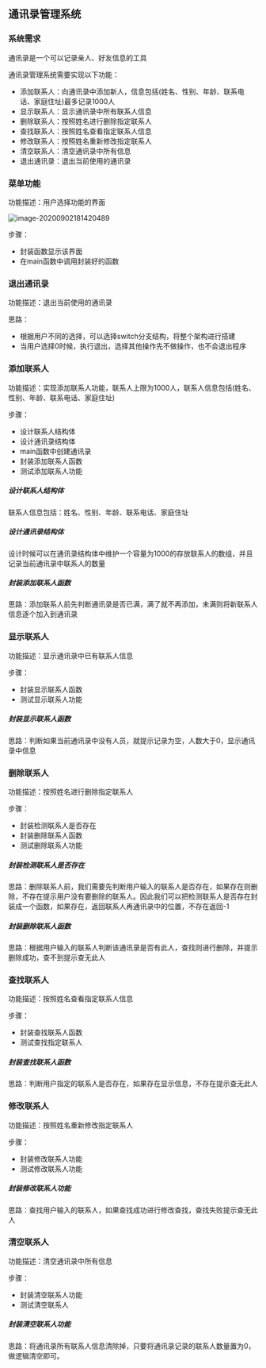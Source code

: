 ## 通讯录管理系统

### 系统需求

通讯录是一个可以记录亲人、好友信息的工具

通讯录管理系统需要实现以下功能：

- 添加联系人：向通讯录中添加新人，信息包括(姓名、性别、年龄、联系电话、家庭住址)最多记录1000人
- 显示联系人：显示通讯录中所有联系人信息
- 删除联系人：按照姓名进行删除指定联系人
- 查找联系人：按照姓名查看指定联系人信息
- 修改联系人：按照姓名重新修改指定联系人
- 清空联系人：清空通讯录中所有信息
- 退出通讯录：退出当前使用的通讯录

### 菜单功能

功能描述：用户选择功能的界面

![image-20200902181420489](C:\Users\xuyingfeng\AppData\Roaming\Typora\typora-user-images\image-20200902181420489.png)

步骤：

- 封装函数显示该界面
- 在main函数中调用封装好的函数

### 退出通讯录

功能描述：退出当前使用的通讯录

思路：

- 根据用户不同的选择，可以选择switch分支结构，将整个架构进行搭建
- 当用户选择0时候，执行退出，选择其他操作先不做操作，也不会退出程序

### 添加联系人

功能描述：实现添加联系人功能，联系人上限为1000人，联系人信息包括(姓名、性别、年龄、联系电话、家庭住址)

步骤：

- 设计联系人结构体
- 设计通讯录结构体
- main函数中创建通讯录
- 封装添加联系人函数
- 测试添加联系人功能

##### 设计联系人结构体

联系人信息包括：姓名、性别、年龄、联系电话、家庭住址

##### 设计通讯录结构体

设计时候可以在通讯录结构体中维护一个容量为1000的存放联系人的数组，并且记录当前通讯录中联系人的数量

##### 封装添加联系人函数

思路：添加联系人前先判断通讯录是否已满，满了就不再添加，未满则将新联系人信息逐个加入到通讯录

### 显示联系人

功能描述：显示通讯录中已有联系人信息

步骤：

- 封装显示联系人函数
- 测试显示联系人功能

##### 封装显示联系人函数

思路：判断如果当前通讯录中没有人员，就提示记录为空，人数大于0，显示通讯录中信息

### 删除联系人

功能描述：按照姓名进行删除指定联系人

步骤：

- 封装检测联系人是否存在
- 封装删除联系人函数
- 测试删除联系人功能

##### 封装检测联系人是否存在

思路：删除联系人前，我们需要先判断用户输入的联系人是否存在，如果存在则删除，不存在提示用户没有要删除的联系人。因此我们可以把检测联系人是否存在封装成一个函数，如果存在，返回联系人再通讯录中的位置，不存在返回-1

##### 封装删除联系人函数

思路：根据用户输入的联系人判断该通讯录是否有此人，查找则进行删除，并提示删除成功，查不到提示查无此人

### 查找联系人

功能描述：按照姓名查看指定联系人信息

步骤：

- 封装查找联系人函数
- 测试查找指定联系人

##### 封装查找联系人函数

思路：判断用户指定的联系人是否存在，如果存在显示信息，不存在提示查无此人

### 修改联系人

功能描述：按照姓名重新修改指定联系人

步骤：

- 封装修改联系人功能
- 测试修改联系人功能

##### 封装修改联系人功能

思路：查找用户输入的联系人，如果查找成功进行修改查找，查找失败提示查无此人

### 清空联系人

功能描述：清空通讯录中所有信息

步骤：

- 封装清空联系人功能
- 测试清空联系人

##### 封装清空联系人功能

思路：将通讯录所有联系人信息清除掉，只要将通讯录记录的联系人数量置为0，做逻辑清空即可。




